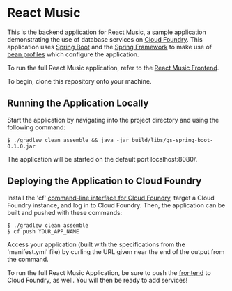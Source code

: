 React Music
===========

This is the backend application for React Music, a sample application demonstrating the use of database services on 
[Cloud Foundry](http://cloudfoundry.org). This application uses [Spring Boot](http://projects.spring.io/spring-boot/) 
and the [Spring Framework](http://spring.io) to make use of [bean profiles](http://docs.spring.io/spring-boot/docs/current/reference/html/boot-features-profiles.html)
which configure the application.

To run the full React Music application, refer to the [React Music Frontend](https://github.com/shainachen/react-music-js).

To begin, clone this repository onto your machine. 

## Running the Application Locally

Start the application by navigating into the project directory and using the following command:
~~~
$ ./gradlew clean assemble && java -jar build/libs/gs-spring-boot-0.1.0.jar
~~~

The application will be started on the default port localhost:8080/.

## Deploying the Application to Cloud Foundry

Install the 'cf' [command-line interface for Cloud Foundry](http://docs.cloudfoundry.org/cf-cli/), target a Cloud Foundry instance,
and log in to Cloud Foundry. Then, the application can be built and pushed with these commands:

~~~
$ ./gradlew clean assemble
$ cf push YOUR_APP_NAME
~~~

Access your application (built with the specifications from the 'manifest.yml' file) by curling the URL given near the end
of the output from the command.

To run the full React Music Application, be sure to push the [frontend](https://github.com/shainachen/react-music-js) to
Cloud Foundry, as well. You will then be ready to add services!